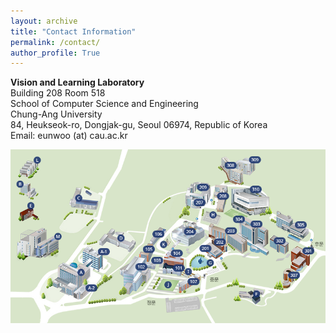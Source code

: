 ```yaml
---
layout: archive
title: "Contact Information"
permalink: /contact/
author_profile: True
---
```

**Vision and Learning Laboratory**      
Building 208 Room 518      
School of Computer Science and Engineering    
Chung-Ang University  
84, Heukseok-ro, Dongjak-gu, Seoul 06974, Republic of Korea      
Email: eunwoo (at) cau.ac.kr

<img src='/images/cau-map.png' width="700" align="left" style="margin-right:50px">
